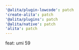 ```yaml
---
'@alita/plugin-lowcode': patch
'create-alita': patch
'@alita/plugins': patch
'@alita/native': patch
'alita': patch
---
```


feat: umi 59
